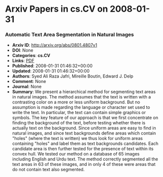 # Arxiv Papers in cs.CV on 2008-01-31
### Automatic Text Area Segmentation in Natural Images
- **Arxiv ID**: http://arxiv.org/abs/0801.4807v1
- **DOI**: None
- **Categories**: **cs.CV**
- **Links**: [PDF](http://arxiv.org/pdf/0801.4807v1)
- **Published**: 2008-01-31 01:46:32+00:00
- **Updated**: 2008-01-31 01:46:32+00:00
- **Authors**: Syed Ali Raza Jafri, Mireille Boutin, Edward J. Delp
- **Comment**: None
- **Journal**: None
- **Summary**: We present a hierarchical method for segmenting text areas in natural images. The method assumes that the text is written with a contrasting color on a more or less uniform background. But no assumption is made regarding the language or character set used to write the text. In particular, the text can contain simple graphics or symbols. The key feature of our approach is that we first concentrate on finding the background of the text, before testing whether there is actually text on the background. Since uniform areas are easy to find in natural images, and since text backgrounds define areas which contain "holes" (where the text is written) we thus look for uniform areas containing "holes" and label them as text backgrounds candidates. Each candidate area is then further tested for the presence of text within its convex hull. We tested our method on a database of 65 images including English and Urdu text. The method correctly segmented all the text areas in 63 of these images, and in only 4 of these were areas that do not contain text also segmented.



